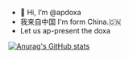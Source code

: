 - 👋 Hi, I’m @apdoxa
- 我来自中国 I'm form China.🇨🇳
- Let us ap-present the doxa

[![Anurag's GitHub stats](https://github-readme-stats.vercel.app/api?username=apdoxa)](https://github.com/apdoxa/github-readme-stats)

